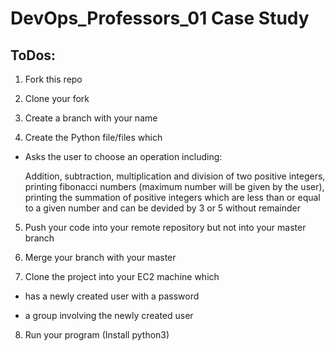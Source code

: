 # DevOps_Professors_01 Case Study

## ToDos:

1. Fork this repo

2. Clone your fork

3. Create a branch with your name

4. Create the Python file/files which

  - Asks the user to choose an operation including: 
    
      Addition, subtraction, multiplication and division of two positive integers, printing fibonacci numbers (maximum number will be given by the user), printing the summation of positive integers which are less than or equal to a given number and can be devided by 3 or 5 without remainder
  
5. Push your code into your remote repository but not into your master branch
  
6. Merge your branch with your master

7. Clone the project into your EC2 machine which

  - has a newly created user with a password
  
  - a group involving the newly created user
  
8. Run your program (Install python3)
